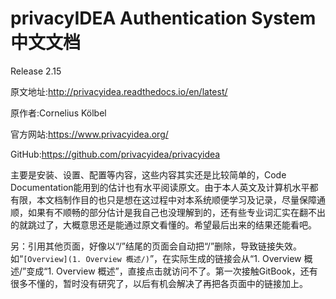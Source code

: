# privacyIDEA Authentication System中文文档

Release 2.15

原文地址:<http://privacyidea.readthedocs.io/en/latest/>

原作者:Cornelius Kölbel

官方网站:<https://www.privacyidea.org/>

GitHub:<https://github.com/privacyidea/privacyidea>

主要是安装、设置、配置等内容，这些内容其实还是比较简单的，Code Documentation能用到的估计也有水平阅读原文。由于本人英文及计算机水平都有限，本文档制作目的也只是想在这过程中对本系统顺便学习及记录，尽量保障通顺，如果有不顺畅的部分估计是我自己也没理解到的，还有些专业词汇实在翻不出的就跳过了，大概意思还是能通过原文看懂的。希望最后出来的结果还能看吧。

另：引用其他页面，好像以“/”结尾的页面会自动把“/”删除，导致链接失效。如“`[Overview](1. Overview 概述/)`”，在实际生成的链接会从“1. Overview 概述/”变成“1. Overview 概述”，直接点击就访问不了。第一次接触GitBook，还有很多不懂的，暂时没有研究了，以后有机会解决了再把各页面中的链接加上。